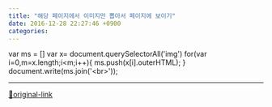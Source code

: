 ```yaml
---
title: "해당 페이지에서 이미지만 뽑아서 페이지에 보이기"
date: 2016-12-28 22:27:46 +0900
categories: 
---
```

  

var ms = []
var x= document.querySelectorAll('img')
for(var i=0,m=x.length;i&lt;m;i++){
ms.push(x[i].outerHTML);
}
document.write(ms.join('&lt;br&gt;'));






***
[🔗original-link](http://www.mins01.com/mh/tech/read/1049)